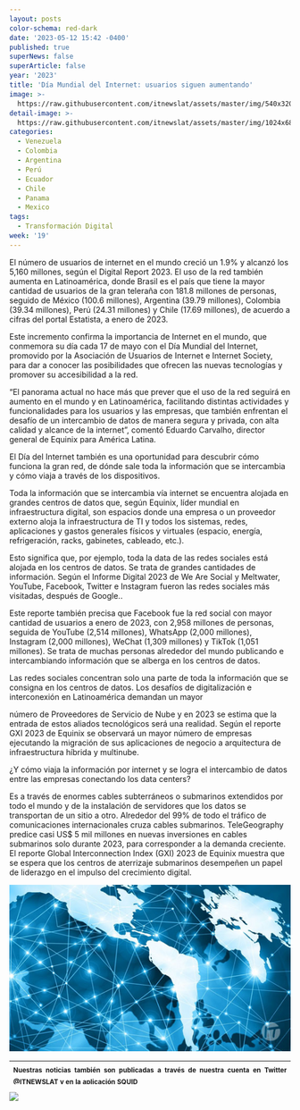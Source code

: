 ```yaml
---
layout: posts
color-schema: red-dark
date: '2023-05-12 15:42 -0400'
published: true
superNews: false
superArticle: false
year: '2023'
title: 'Día Mundial del Internet: usuarios siguen aumentando'
image: >-
  https://raw.githubusercontent.com/itnewslat/assets/master/img/540x320/Internet-p.jpg
detail-image: >-
  https://raw.githubusercontent.com/itnewslat/assets/master/img/1024x680/Internet-g.jpg
categories:
  - Venezuela
  - Colombia
  - Argentina
  - Perú
  - Ecuador
  - Chile
  - Panama
  - Mexico
tags:
  - Transformación Digital
week: '19'
---
```

El número de usuarios de internet en el mundo creció un 1.9% y alcanzó los 5,160 millones, según el Digital Report 2023. El uso de la red también aumenta en Latinoamérica, donde Brasil es el país que tiene la mayor cantidad de usuarios de la gran teleraña con 181.8 millones de personas, seguido de México (100.6 millones), Argentina (39.79 millones), Colombia (39.34 millones), Perú (24.31 millones) y Chile (17.69 millones), de acuerdo a cifras del portal Estatista, a enero de 2023.

Este incremento confirma la importancia de Internet en el mundo, que conmemora su día cada 17 de mayo con el Día Mundial del Internet, promovido por la Asociación de Usuarios de Internet e Internet Society, para dar a conocer las posibilidades que ofrecen las nuevas tecnologías y promover su accesibilidad a la red.

“El panorama actual no hace más que prever que el uso de la red seguirá en aumento en el mundo y en Latinoamérica, facilitando distintas actividades y funcionalidades para los usuarios y las empresas, que también enfrentan el desafío de un intercambio de datos de manera segura y privada, con alta calidad y alcance de la internet”, comentó Eduardo Carvalho, director general de Equinix para América Latina.

El Día del Internet también es una oportunidad para descubrir cómo funciona la gran red, de dónde sale toda la información que se intercambia y cómo viaja a través de los dispositivos.

Toda la información que se intercambia vía internet se encuentra alojada en grandes centros de datos que, según Equinix, líder mundial en infraestructura digital, son espacios donde una empresa o un proveedor externo aloja la infraestructura de TI y todos los sistemas, redes, aplicaciones y gastos generales físicos y virtuales (espacio, energía, refrigeración, racks, gabinetes, cableado, etc.).

Esto significa que, por ejemplo, toda la data de las redes sociales está alojada en los centros de datos. Se trata de grandes cantidades de información. Según el Informe Digital 2023 de We Are Social y Meltwater, YouTube, Facebook, Twitter e Instagram fueron las redes sociales más visitadas, después de Google..

Este reporte también precisa que Facebook fue la red social con mayor cantidad de usuarios a enero de 2023, con 2,958 millones de personas, seguida de YouTube (2,514 millones), WhatsApp (2,000 millones), Instagram (2,000 millones), WeChat (1,309 millones) y TikTok (1,051 millones). Se trata de muchas personas alrededor del mundo publicando e intercambiando información que se alberga en los centros de datos.

Las redes sociales concentran solo una parte de toda la información que se consigna en los centros de datos. Los desafíos de digitalización e interconexión en Latinoamérica demandan un mayor

número de Proveedores de Servicio de Nube y en 2023 se estima que la entrada de estos aliados tecnológicos será una realidad. Según el reporte GXI 2023 de Equinix se observará un mayor número de empresas ejecutando la migración de sus aplicaciones de negocio a arquitectura de infraestructura híbrida y multinube.

¿Y cómo viaja la información por internet y se logra el intercambio de datos entre las empresas conectando los data centers?

Es a través de enormes cables subterráneos o submarinos extendidos por todo el mundo y de la instalación de servidores que los datos se transportan de un sitio a otro. Alrededor del 99% de todo el tráfico de comunicaciones internacionales cruza cables submarinos. TeleGeography predice casi US$ 5 mil millones en nuevas inversiones en cables submarinos solo durante 2023, para corresponder a la demanda creciente. El reporte Global Interconnection Index (GXI) 2023 de Equinix muestra que se espera que los centros de aterrizaje submarinos desempeñen un papel de liderazgo en el impulso del crecimiento digital.

![](https://raw.githubusercontent.com/itnewslat/assets/master/img/540x320/Internet-p.jpg)

<table style="height: 42px;" width="569">
<tbody>
<tr>
<td style="text-align: justify;"><sub><strong>Nuestras noticias también son publicadas a través de nuestra cuenta en Twitter <a href="https://twitter.com/itnewslat?lang=es">@ITNEWSLAT</a> y en la aplicación <a href="https://squidapp.co/en/">SQUID</a></strong></sub></td>
</tr>
</tbody>
</table>

<img src="https://tracker.metricool.com/c3po.jpg?hash=56f88a41e39ab42c063cc51676587a04"/>

